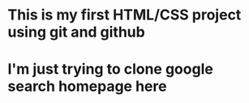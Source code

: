 # This is my first HTML/CSS project using git and github

# I'm just trying to clone google search homepage here
